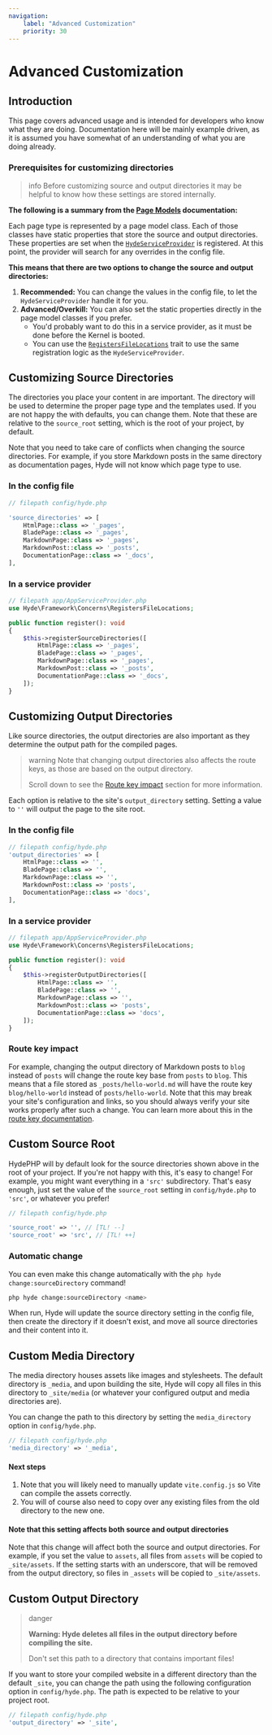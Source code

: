 ```yaml
---
navigation:
    label: "Advanced Customization"
    priority: 30
---
```


# Advanced Customization

## Introduction

This page covers advanced usage and is intended for developers who know what they are doing. Documentation here will be
mainly example driven, as it is assumed you have somewhat of an understanding of what you are doing already.

### Prerequisites for customizing directories

>info Before customizing source and output directories it may be helpful to know how these settings are stored internally.

**The following is a summary from the [Page Models](page-models) documentation:**

Each page type is represented by a page model class. Each of those classes have static properties that store the source and output directories.
These properties are set when the [`HydeServiceProvider`](https://github.com/hydephp/framework/blob/master/src/Framework/HydeServiceProvider.php)
is registered. At this point, the provider will search for any overrides in the config file.

**This means that there are two options to change the source and output directories:**
1. **Recommended:** You can change the values in the config file, to let the `HydeServiceProvider` handle it for you.
2. **Advanced/Overkill:** You can also set the static properties directly in the page model classes if you prefer.
   - You'd probably want to do this in a service provider, as it must be done before the Kernel is booted.
   - You can use the [`RegistersFileLocations`](https://github.com/hydephp/framework/blob/master/src/Framework/Concerns/RegistersFileLocations.php)
     trait to use the same registration logic as the `HydeServiceProvider`.

## Customizing Source Directories

The directories you place your content in are important. The directory will be used to determine the proper page type and the templates used.
If you are not happy the with defaults, you can change them. Note that these are relative to the `source_root` setting,
which is the root of your project, by default.

Note that you need to take care of conflicts when changing the source directories. For example, if you store Markdown
posts in the same directory as documentation pages, Hyde will not know which page type to use.

### In the config file

```php
// filepath config/hyde.php

'source_directories' => [
    HtmlPage::class => '_pages',
    BladePage::class => '_pages',
    MarkdownPage::class => '_pages',
    MarkdownPost::class => '_posts',
    DocumentationPage::class => '_docs',
],
```

### In a service provider

```php
// filepath app/AppServiceProvider.php
use Hyde\Framework\Concerns\RegistersFileLocations;

public function register(): void
{
    $this->registerSourceDirectories([
        HtmlPage::class => '_pages',
        BladePage::class => '_pages',
        MarkdownPage::class => '_pages',
        MarkdownPost::class => '_posts',
        DocumentationPage::class => '_docs',
    ]);
}
```

## Customizing Output Directories

Like source directories, the output directories are also important as they determine the output path for the compiled pages.
>warning Note that changing output directories also affects the route keys, as those are based on the output directory. <p>Scroll down to see the [Route key impact](#route-key-impact) section for more information.</p>

Each option is relative to the site's `output_directory` setting. Setting a value to `''` will output the page to the site root.

### In the config file

```php
// filepath config/hyde.php
'output_directories' => [
    HtmlPage::class => '',
    BladePage::class => '',
    MarkdownPage::class => '',
    MarkdownPost::class => 'posts',
    DocumentationPage::class => 'docs',
],
```

### In a service provider

```php
// filepath app/AppServiceProvider.php
use Hyde\Framework\Concerns\RegistersFileLocations;

public function register(): void
{
    $this->registerOutputDirectories([
        HtmlPage::class => '',
        BladePage::class => '',
        MarkdownPage::class => '',
        MarkdownPost::class => 'posts',
        DocumentationPage::class => 'docs',
    ]);
}
```

### Route key impact

For example, changing the output directory of Markdown posts to `blog` instead of `posts` will change the route key base from `posts` to `blog`.
This means that a file stored as `_posts/hello-world.md` will have the route key `blog/hello-world` instead of `posts/hello-world`.
Note that this may break your site's configuration and links, so you should always verify your site works properly after such a change.
You can learn more about this in the [route key documentation](core-concepts#paths-identifiers-and-route-keys).

## Custom Source Root

HydePHP will by default look for the source directories shown above in the root of your project.
If you're not happy with this, it's easy to change! For example, you might want everything in a `'src'` subdirectory.
That's easy enough, just set the value of the `source_root` setting in `config/hyde.php` to `'src'`, or whatever you prefer!

```php
// filepath config/hyde.php

'source_root' => '', // [TL! --]
'source_root' => 'src', // [TL! ++]
```

### Automatic change

You can even make this change automatically with the `php hyde change:sourceDirectory` command!

```bash
php hyde change:sourceDirectory <name>
```

When run, Hyde will update the source directory setting in the config file, then create the directory if it doesn't exist,
and move all source directories and their content into it.

## Custom Media Directory

The media directory houses assets like images and stylesheets. The default directory is `_media`, and upon building the site,
Hyde will copy all files in this directory to `_site/media` (or whatever your configured output and media directories are).

You can change the path to this directory by setting the `media_directory` option in `config/hyde.php`.

```php
// filepath config/hyde.php
'media_directory' => '_media',
```

#### Next steps

1. Note that you will likely need to manually update `vite.config.js` so Vite can compile the assets correctly.
2. You will of course also need to copy over any existing files from the old directory to the new one.

#### Note that this setting affects both source and output directories

Note that this change will affect both the source and output directories. For example, if you set the value to `assets`,
all files from `assets` will be copied to `_site/assets`. If the setting starts with an underscore, that will be removed
from the output directory, so files in `_assets` will be copied to `_site/assets`.

## Custom Output Directory

>danger <p><strong>Warning: Hyde deletes all files in the output directory before compiling the site.</strong></p> <p>Don't set this path to a directory that contains important files!</p>

If you want to store your compiled website in a different directory than the default `_site`, you can change the path
using the following configuration option in `config/hyde.php`. The path is expected to be relative to your project root.

```php
// filepath config/hyde.php
'output_directory' => '_site',
```
